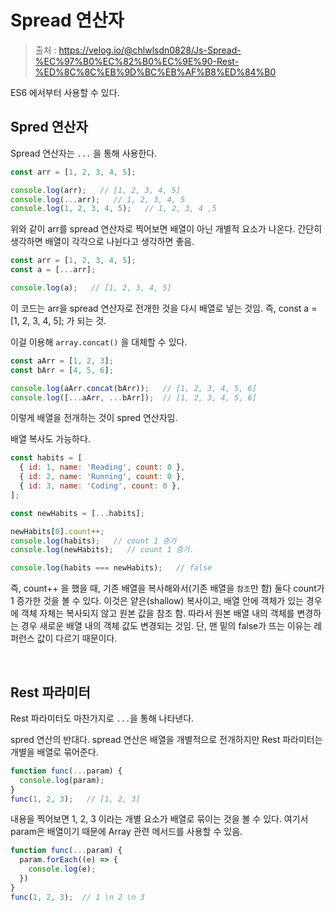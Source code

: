# Spread 연산자

> 출처 : https://velog.io/@chlwlsdn0828/Js-Spread-%EC%97%B0%EC%82%B0%EC%9E%90-Rest-%ED%8C%8C%EB%9D%BC%EB%AF%B8%ED%84%B0

ES6 에서부터 사용할 수 있다.

## Spred 연산자

Spread 연산자는 `...` 을 통해 사용한다.

```javascript
const arr = [1, 2, 3, 4, 5];

console.log(arr);   // [1, 2, 3, 4, 5]
console.log(...arr);   // 1, 2, 3, 4, 5
console.log(1, 2, 3, 4, 5);   // 1, 2, 3, 4 ,5
```

위와 같이 arr를 spread 연산자로 찍어보면 배열이 아닌 개별적 요소가 나온다. 간단히 생각하면 배열이 각각으로 나뉜다고 생각하면 좋음.

```javascript
const arr = [1, 2, 3, 4, 5];
const a = [...arr];

console.log(a);   // [1, 2, 3, 4, 5]
```

이 코드는 arr을 spread 연산자로 전개한 것을 다시 배열로 넣는 것임. 즉, const a = [1, 2, 3, 4, 5]; 가 되는 것.

이걸 이용해 `array.concat()` 을 대체할 수 있다.

```javascript
const aArr = [1, 2, 3];
const bArr = [4, 5, 6];

console.log(aArr.concat(bArr));   // [1, 2, 3, 4, 5, 6]
console.log([...aArr, ...bArr]);  // [1, 2, 3, 4, 5, 6]
```

이렇게 배열을 전개하는 것이 spred 연산자임.

배열 복사도 가능하다.

```javascript
const habits = [
  { id: 1, name: 'Reading', count: 0 },
  { id: 2, name: 'Running', count: 0 },
  { id: 3, name: 'Coding', count: 0 },
];

const newHabits = [...habits];

newHabits[0].count++;
console.log(habits);   // count 1 증가
console.log(newHabits);   // count 1 증가.

console.log(habits === newHabits);   // false
```

즉, count++ 을 했을 때, 기존 배열을 복사해와서(기존 배열을 `참조`만 함) 둘다 count가 1 증가한 것을 볼 수 있다. 이것은 얕은(shallow) 복사이고, 배열 안에 객체가 있는 경우에 객체 자체는 복사되지 않고 원본 값을 참조 함. 따라서 원본 배열 내의 객체를 변경하는 경우 새로운 배열 내의 객체 값도 변경되는 것임. 단, 맨 밑의 false가 뜨는 이유는 레퍼런스 값이 다르기 때문이다.

<br/>

## Rest 파라미터

Rest 파라미터도 마찬가지로 `...`을 통해 나타낸다.

spred 연산의 반대다. spread 연산은 배열을 개별적으로 전개하지만 Rest 파라미터는 개별을 배열로 묶어준다.

```javascript
function func(...param) {
  console.log(param);
}
func(1, 2, 3);   // [1, 2, 3]
```

내용을 찍어보면 1, 2, 3 이라는 개별 요소가 배열로 묶이는 것을 볼 수 있다. 여기서 param은 배열이기 때문에 Array 관련 메서드를 사용할 수 있음.

```javascript
function func(...param) {
  param.forEach((e) => {
    console.log(e);
  })
}
func(1, 2, 3);  // 1 \n 2 \n 3
```

